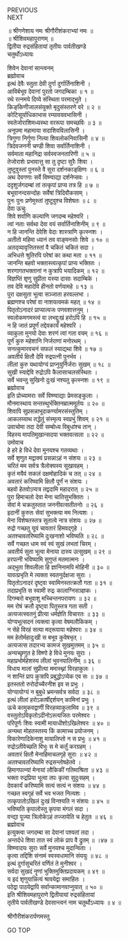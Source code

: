 PREVIOUS  
NEXT  
  
॥ श्रीगणेशाय नमः श्रीगौरीशंकराभ्यां नमः ॥  
॥ श्रीशिवमहापुराणम् ॥  
द्वितीया रुद्रसंहितायां तृतीयः पार्वतीखण्डे  
चतुर्थोऽध्यायः  
  
शिवेन देवानां सान्त्वनम्  
ब्रह्मोवाच  
इत्थं देवैः स्तुता देवी दुर्गा दुर्गार्तिनाशिनी ।  
आविर्बभूव देवानां पुरतो जगदम्बिका ॥ १ ॥  
रथे रत्नमये दिव्ये संस्थिता परमाद्‌भुते ।  
किङ्‌किणीजालसंयुक्ते मृदुसंस्तरणे वरे ॥ २ ॥  
कोटिसूर्याधिकाभास रम्यावयवभासिनी ।  
स्वतेजोराशिमध्यस्था वररूपा समच्छविः ॥ ३ ॥  
अनूपमा महामाया सदाशिवविलासिनी ।  
त्रिगुणा निर्गुणा नित्या शिवलोकनिवासिनी ॥ ४ ॥  
त्रिदेवजननी चण्डी शिवा सर्वार्तिनाशिनी ।  
सर्वमाता महानिद्रा सर्वस्वजनतारिणी ॥ ५ ॥  
तेजोराशेः प्रभावात्तु सा तु दृष्टा सुरैः शिवा ।  
तुष्टुवुस्तां पुनस्ते वै सुरा दर्शनकाङ्‌क्षिणः ॥ ६ ॥  
अथ देवगणाः सर्वे विष्ण्वाद्या दर्शनेप्सवः ।  
ददृशुर्जगदम्बां तां तत्कृपां प्राप्य तत्र हि ॥ ७ ॥  
बभूवानन्दसन्दोहः सर्वेषां त्रिदिवौकसाम् ।  
पुनः पुनः प्रणेमुस्तां तुष्टुवुश्च विशेषतः ॥ ८ ॥  
देवा ऊचुः  
शिवे शर्वाणि कल्याणि जगदम्ब महेश्वरि ।  
त्वां नताः सर्वथा देवा वयं सर्वार्तिनाशिनीम् ॥ ९ ॥  
न हि जानन्ति देवेशि वेदाः शास्त्राणि कृत्स्नशः ।  
अतीतो महिमा ध्यानं तव वाङ्‌मनसोः शिवे ॥ १० ॥  
अतद्‌व्यावृत्तितस्तां वै चकितं चकितं सदा ।  
अभिधत्ते श्रुतिरपि परेषां का कथा मता ॥ ११ ॥  
जानन्ति बहवो भक्तास्त्वत्कृपां प्राप्य भक्तितः ।  
शरणागतभक्तानां न कुत्रापि भयादिकम् ॥ १२ ॥  
विज्ञप्तिं शृणु सुप्रीता यस्या दासाः सदाम्बिके ।  
तव देवि महादेवि हीनतो वर्णयामहे ॥ १३ ॥  
पुरा दक्षसुता भूत्वा सञ्जाता हरवल्लभा ।  
ब्रह्मणश्च परेषां वा नाशयत्वमकं महत् ॥ १४ ॥  
पितृतोऽनादरं प्राप्यात्यजः पणवशात्तनुम् ।  
स्वलोकमगमस्त्वं वा लभद्दुःखं हरोऽपि हि ॥ १५ ॥  
न हि जातं प्रपूर्णं तद्देवकार्यं महेश्वरि ।  
व्याकुला मुनयो देवाः शरणं त्वां गता वयम् ॥ १६ ॥  
पूर्णं कुरु महेशानि निर्जराणां मनोरथम् ।  
सनत्कुमारवचनं सफलं स्याद्यथा शिवे ॥ १७ ॥  
अवतीर्य क्षितौ देवि रुद्रपत्नी पुनर्भव ।  
लीलां कुरु यथायोग्यं प्राप्नुयुर्निर्जराः सुखम् ॥ १८ ॥  
सुखी स्याद्देवि रुद्रोऽपि कैलासाचलसंस्थितः ।  
सर्वे भवन्तु सुखिनो दुःखं नश्यतु कृत्स्नशः ॥ १९ ॥  
ब्रह्मोवाच  
इति प्रोच्यामराः सर्वे विष्ण्वाद्याः प्रेमसङ्‌कुलाः ।  
मौनमास्थाय सन्तस्थुर्भक्तिनम्रात्ममूर्तयः ॥ २० ॥  
शिवापि सुप्रसन्नाभूदाकर्ण्यामरसंस्तुतिम् ।  
आकलय्याथ तद्धेतुं संस्मृत्य स्वप्रभुं शिवम् ॥ २१ ॥  
उवाचोमा तदा देवी सम्बोध्य विबुधांश्च तान् ।  
विहस्य मापतिमुखान्सदया भक्तवत्सला ॥ २२ ॥  
उमोवाच  
हे हरे हे विधे देवा मुनयश्च गतव्यथाः ।  
सर्वे शृणुत मद्वाक्यं प्रसन्नाऽहं न संशयः ॥ २३ ॥  
चरितं मम सर्वत्र त्रैलोक्यस्य सुखावहम् ।  
कृतं मयैवं सकलं दक्षमोहादिकं च तत् ॥ २४ ॥  
अवतारं करिष्यामि क्षितौ पूर्णं न संशयः ।  
बहवो हेतवोऽप्यत्र तद्वदामि महादरात् ॥ २५ ॥  
पुरा हिमाचलो देवा मेना चातिसुभक्तितः ।  
सेवां मे चक्रतुस्तात जननीवत्सतीतनोः ॥ २६ ॥  
इदानीं कुरुतः सेवां सुभक्त्या मम नित्यशः ।  
मेना विशेषतस्तत्र सुतात्वे नात्र संशयः ॥ २७ ॥  
रुद्रो गच्छतु यूयं चावतारं हिमवद्‌गृहे ।  
अतश्चावतरिष्यामि दुःखनाशो भविष्यति ॥ २८ ॥  
सर्वे गच्छत धाम स्वं स्वं सुखं लभतां चिरम् ।  
अवतीर्य सुता भूत्वा मेनाया दास्य उत्सुखम् ॥ २९ ॥  
हरपत्नी भविष्यामि सुगुप्तं मतमात्मनः ।  
अद्‌भुता शिवलीला हि ज्ञानिनामपि मोहिनी ॥ ३० ॥  
यावत्प्रभृति मे त्यक्ता स्वतनुर्दक्षजा सुराः ।  
पितृतोऽनादरं दृष्ट्वा स्वामिनस्तत्क्रतौ गता ॥ ३१ ॥  
तदाप्रभृति स स्वामी रुद्रः कालाग्निसञ्ज्ञकः ।  
दिगम्बरो बभूवाशु मच्चिन्तनपरायणः ॥ ३२ ॥  
मम रोषं क्रतौ दृष्ट्वा पितुस्तत्र गता सती ।  
अत्यजत्स्वतनुं प्रीत्या धर्मज्ञेति विचारतः ॥ ३३ ॥  
योग्यभूत्सदनं त्यक्त्वा कृत्वा वेषमलौकिकम् ।  
न सेहे विरहं सत्या मद्‌रूपाया महेश्वरः ॥ ३४ ॥  
मम हेतोर्महादुःखी स बभूव कुवेषभृत् ।  
अत्यजत्स तदारभ्य कामजं सुखमुत्तमम् ॥ ३५ ॥  
अन्यच्छृणुत हे विष्णो हे विधे मुनयः सुराः ।  
महाप्रभोर्महेशस्य लीलां भुवनपालिनीम् ॥ ३६ ॥  
विधाय मालां सुप्रीत्या ममास्थ्नां विरहाकुलः ।  
न शान्तिं प्राप कुत्रापि प्रबुद्धोऽप्येक एव सः ॥ ३७ ॥  
इतस्ततो रुरोदोच्चैरनीश इव स प्रभुः ।  
योग्यायोग्यं न बुबुधे भ्रमन्सर्वत्र सर्वदा ॥ ३८ ॥  
इत्थं लीलां हरोऽकार्षीद्दर्शयन् कामिनां प्रभुः ।  
ऊचे कामुकवद्वाणीं विरहव्याकुलामिव ॥ ३९ ॥  
वस्तुतोऽविकृतोऽदीनोऽस्त्यजितः परमेश्वरः ।  
परिपूर्णः शिवः स्वामी मायाधीशोऽखिलेश्वरः ॥ ४० ॥  
अन्यथा मोहतस्तस्य किं कामाच्च प्रयोजनम् ।  
विकारेणादिकेनाशु मायालिप्तो न स प्रभुः ॥ ४१ ॥  
रुद्रोऽतीवेच्छति विभुः स मे कर्तुं करग्रहम् ।  
अवतारं क्षितौ मेनाहिमाचलगृहे सुराः ॥ ४२ ॥  
अतश्चावतरिष्यामि रुद्रसन्तोषहेतवे ।  
हिमागपत्न्यां मेनायां लौकिकीं गतिमाश्रिता ॥ ४३ ॥  
भक्ता रुद्रप्रिया भूत्वा तपः कृत्वा सुदुःसहम् ।  
देवकार्यं करिष्यामि सत्यं सत्यं न संशयः ॥ ४४ ॥  
गच्छत स्वगृहं सर्वे भव भजत नित्यशः ।  
तत्कृपातोऽखिलं दुःखं विनश्यति न संशयः ॥ ४५ ॥  
भविष्यति कृपालोस्तु कृपया मंगलं सदा ।  
वन्द्या पूज्या त्रिलोकेऽहं तज्जायेति च हेतुतः ॥ ४६ ॥  
ब्रह्मोवाच  
इत्युक्त्वा जगदम्बा सा देवानां पश्यतां तदा ।  
अन्तर्दधे शिवा तात स्वं लोकं प्राप वै द्रुतम् ॥ ।४७ ॥  
विष्ण्वादयः सुराः सर्वे मुनयश्च मुदान्विताः ।  
कृत्वा तद्दिशि संनामं स्वस्वधामानि संययुः ॥ ४८ ॥  
इत्थं दुर्गासुचरितं वर्णितं ते मुनीश्वर ।  
सर्वदा सुखदं नॄणां भुक्तिमुक्तिप्रदायकम् ॥ ४९ ॥  
य इदं शृणुयान्नित्यं श्रावयेद्वा समाहितः ।  
पठेद्वा पाठयेद्वापि सर्वान्कामानवाप्नुयात् ॥ ५० ॥  
इति श्रीशिवमहापुराणे द्वितीयायां रुद्रसंहितायां  
तृतीये पार्वतीखण्डे देवसान्त्वनं नाम चतुर्थोऽध्यायः ॥ ४ ॥  
  
  
श्रीगौरीशंकरार्पणमस्तु  
  
GO TOP
